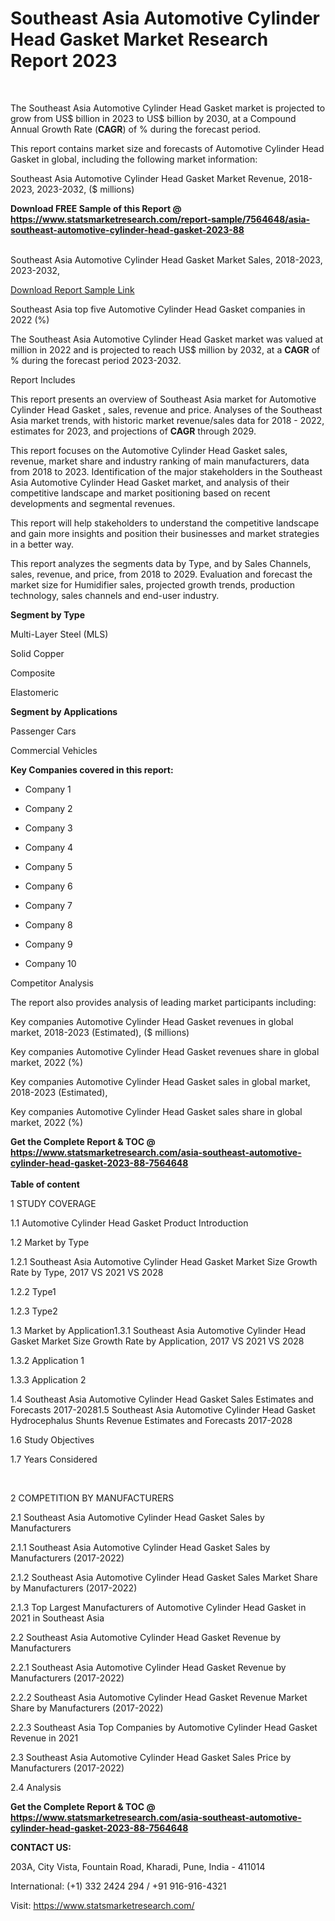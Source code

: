 <h1>Southeast Asia Automotive Cylinder Head Gasket Market Research Report 2023</h1><br/><p>The Southeast Asia Automotive Cylinder Head Gasket market is projected to grow from US$ billion in 2023 to US$ billion by 2030, at a Compound Annual Growth Rate (<strong>CAGR</strong>) of % during the forecast period.</p><p>
 
 This report contains market size and forecasts of Automotive Cylinder Head Gasket in global, including the following market information:</p><p>
 
 Southeast Asia Automotive Cylinder Head Gasket Market Revenue, 2018-2023, 2023-2032, ($ millions)</p><div><b>Download FREE Sample of this Report @ <a href="https://www.statsmarketresearch.com/download-free-sample/7564648/asia-southeast-automotive-cylinder-head-gasket-2023-88">https://www.statsmarketresearch.com/report-sample/7564648/asia-southeast-automotive-cylinder-head-gasket-2023-88</a></b></div><br><p>
 
 Southeast Asia Automotive Cylinder Head Gasket Market Sales, 2018-2023, 2023-2032,</p><p><a href="https://www.statsmarketresearch.com/download-free-sample/7564648/asia-southeast-automotive-cylinder-head-gasket-2023-88">Download Report Sample Link</a></p><p>
 
 Southeast Asia top five Automotive Cylinder Head Gasket companies in 2022 (%)</p><p>
 
 The Southeast Asia Automotive Cylinder Head Gasket market was valued at million in 2022 and is projected to reach US$ million by 2032, at a <strong>CAGR</strong> of % during the forecast period 2023-2032.</p><p>
 
 Report Includes</p><p>
 
 This report presents an overview of Southeast Asia market for Automotive Cylinder Head Gasket , sales, revenue and price. Analyses of the Southeast Asia market trends, with historic market revenue/sales data for 2018 - 2022, estimates for 2023, and projections of <strong>CAGR</strong> through 2029.</p><p>
 
 This report focuses on the Automotive Cylinder Head Gasket sales, revenue, market share and industry ranking of main manufacturers, data from 2018 to 2023. Identification of the major stakeholders in the Southeast Asia Automotive Cylinder Head Gasket market, and analysis of their competitive landscape and market positioning based on recent developments and segmental revenues.</p><p>
 
 This report will help stakeholders to understand the competitive landscape and gain more insights and position their businesses and market strategies in a better way.</p><p>
 
 This report analyzes the segments data by Type, and by Sales Channels, sales, revenue, and price, from 2018 to 2029. Evaluation and forecast the market size for Humidifier sales, projected growth trends, production technology, sales channels and end-user industry.</p><p>
 
  <strong>Segment by Type</strong></p><p>
 
 Multi-Layer Steel (MLS)</p><p>Solid Copper</p><p>Composite</p><p>Elastomeric</p><p>
 
 <strong> Segment <strong><strong>by Applications</strong></strong></strong></p><p>
 
 Passenger Cars</p><p>Commercial Vehicles</p><p><strong>Key Companies covered in this report:</strong></p><p>
 
 </p><ul><p></p><li>Company 1</li><p></p><li>Company 2</li><p></p><li>Company 3</li><p></p><li>Company 4</li><p></p><li>Company 5</li><p></p><li>Company 6</li><p></p><li>Company 7</li><p></p><li>Company 8</li><p></p><li>Company 9</li><p></p><li>Company 10</li><p></p></ul><p>Competitor Analysis</p><p>
 
 The report also provides analysis of leading market participants including:</p><p>
 
 Key companies Automotive Cylinder Head Gasket revenues in global market, 2018-2023 (Estimated), ($ millions)</p><p>
 
 Key companies Automotive Cylinder Head Gasket revenues share in global market, 2022 (%)</p><p>
 
 Key companies Automotive Cylinder Head Gasket sales in global market, 2018-2023 (Estimated),</p><p>
 
 Key companies Automotive Cylinder Head Gasket sales share in global market, 2022 (%)</p><div><b>Get the Complete Report & TOC @ <a href="https://www.statsmarketresearch.com/asia-southeast-automotive-cylinder-head-gasket-2023-88-7564648">https://www.statsmarketresearch.com/asia-southeast-automotive-cylinder-head-gasket-2023-88-7564648</a></b></div><br><b>Table of content</b><p>1 STUDY COVERAGE<br />
 
 1.1 Automotive Cylinder Head Gasket Product Introduction<br />
 
 1.2 Market by Type<br />
 
 1.2.1 Southeast Asia Automotive Cylinder Head Gasket Market Size Growth Rate by Type, 2017 VS 2021 VS 2028<br />
 
 1.2.2 Type1<br />
 
 1.2.3 Type2<br />
 
 1.3 Market by Application1.3.1 Southeast Asia Automotive Cylinder Head Gasket Market Size Growth Rate by Application, 2017 VS 2021 VS 2028<br />
 
 1.3.2 Application 1<br />
 
 1.3.3 Application 2<br />
 
 1.4 Southeast Asia Automotive Cylinder Head Gasket Sales Estimates and Forecasts 2017-20281.5 Southeast Asia Automotive Cylinder Head Gasket Hydrocephalus Shunts Revenue Estimates and Forecasts 2017-2028<br />
 
 1.6 Study Objectives<br />
 
 1.7 Years Considered<br />
 
 <br />
 
 2 COMPETITION BY MANUFACTURERS<br />
 
 2.1 Southeast Asia Automotive Cylinder Head Gasket Sales by Manufacturers<br />
 
 2.1.1 Southeast Asia Automotive Cylinder Head Gasket Sales by Manufacturers (2017-2022)<br />
 
 2.1.2 Southeast Asia Automotive Cylinder Head Gasket Sales Market Share by Manufacturers (2017-2022)<br />
 
 2.1.3 Top Largest Manufacturers of Automotive Cylinder Head Gasket in 2021 in Southeast Asia<br />
 
 2.2 Southeast Asia Automotive Cylinder Head Gasket Revenue by Manufacturers<br />
 
 2.2.1 Southeast Asia Automotive Cylinder Head Gasket Revenue by Manufacturers (2017-2022)<br />
 
 2.2.2 Southeast Asia Automotive Cylinder Head Gasket Revenue Market Share by Manufacturers (2017-2022)<br />
 
 2.2.3 Southeast Asia Top Companies by Automotive Cylinder Head Gasket Revenue in 2021<br />
 
 2.3 Southeast Asia Automotive Cylinder Head Gasket Sales Price by Manufacturers (2017-2022)<br />
 
 2.4 Analysis <br><div><b>Get the Complete Report & TOC @ <a href="https://www.statsmarketresearch.com/asia-southeast-automotive-cylinder-head-gasket-2023-88-7564648">https://www.statsmarketresearch.com/asia-southeast-automotive-cylinder-head-gasket-2023-88-7564648</a></b></div></p>
 
 <b>CONTACT US:</b><br>
 
 203A, City Vista, Fountain Road, Kharadi, Pune, India - 411014 <br>
 
 International: (+1) 332 2424 294 / +91 916-916-4321<br>
 
 Visit: <a href="https://www.statsmarketresearch.com/">https://www.statsmarketresearch.com/</a>
 
 <br>